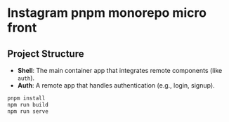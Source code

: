 # Instagram pnpm monorepo micro front

## Project Structure
- **Shell**: The main container app that integrates remote components (like `auth`).
- **Auth**: A remote app that handles authentication (e.g., login, signup).

```bash
pnpm install
npm run build
npm run serve
```